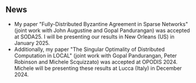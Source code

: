 ## News 

* My paper "Fully-Distributed Byzantine Agreement in Sparse Networks" (joint work with John Augustine and Gopal Pandurangan) was accepted at SODA25. I will be presenting our results in New Orleans (US) in January 2025.
* Additionally, my paper "The Singular Optimality of Distributed Computation in LOCAL" (joint work with Gopal Pandurangan, Peter Robinson and Michele Scquizzato) was accepted at OPODIS 2024. Michele will be presenting these results at Lucca (Italy) in December 2024.
  
